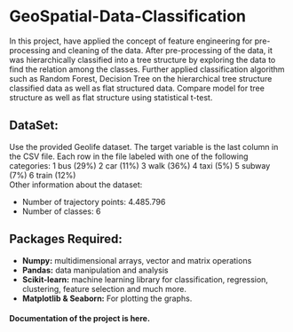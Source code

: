 # GeoSpatial-Data-Classification

In this project, have applied the concept of feature engineering for pre-processing and cleaning of the data. After pre-processing of the data, it was hierarchically classified into a tree structure by exploring the data to find the relation among the classes. Further applied classification algorithm such as Random Forest, Decision Tree on the hierarchical tree structure classified data as well as flat structured data. Compare model for tree structure as well as flat structure using statistical t-test.

DataSet:
--------
Use the provided Geolife dataset. The target variable is the last column in the CSV file. Each row in the file labeled with one of the following categories:
1 bus (29%)
2 car (11%)
3 walk (36%)
4 taxi (5%)
5 subway (7%)
6 train (12%)
<br />
Other information about the dataset:
* Number of trajectory points: 4.485.796
* Number of classes: 6

Packages Required:
------------------
* **Numpy:** multidimensional arrays, vector and matrix operations
* **Pandas:** data manipulation and analysis
* **Scikit-learn:** machine learning library for classification, regression, clustering, feature selection and much more.
* **Matplotlib & Seaborn:** For plotting the graphs.

#### Documentation of the project is here.


